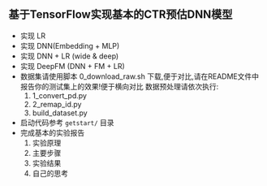 ## 基于TensorFlow实现基本的CTR预估DNN模型
- 实现 LR
- 实现 DNN(Embedding + MLP)
- 实现 DNN + LR (wide & deep)
- 实现 DeepFM (DNN + FM + LR)
- 数据集请使用脚本 0_download_raw.sh 下载,便于对比,请在README文件中报告你的测试集上的效果!便于横向对比
  数据预处理请依次执行:
   1. 1_convert_pd.py 
   2. 2_remap_id.py
   3. build_dataset.py
- 启动代码参考 `getstart/` 目录
- 完成基本的实验报告
    1. 实验原理
    2. 主要步骤
    3. 实验结果
    4. 自己的思考